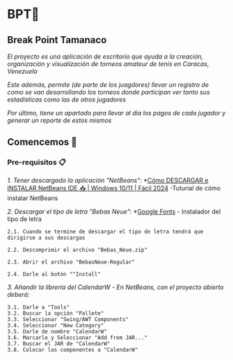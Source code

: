 # BPT🎾
## Break Point Tamanaco
_El proyecto es una aplicación de escritorio que ayuda a la creación, organización y visualización de torneos amateur de tenis en Caracas, Venezuela_

_Este además, permite (de parte de los juagdores) llevar un registro de como se van desarrollando los torneos donde participan ver tanto sus estadísticas como las de otros jugadores_

_Por último, tiene un  apartado para llevar al día los pagos de cada jugador y generar un reporte de estos mismos_

## Comencemos 🚀
### Pre-requisitos 📋
_1. Tener descargado la aplicación "NetBeans":_
*[Cómo DESCARGAR e INSTALAR NetBeans IDE 📥 | Windows 10/11 | Fácil 2024](https://www.youtube.com/watch?v=KF2MfxP_xrs) -Tuturial de cómo instalar NetBeans
  
_2. Descargar el tipo de letra "Bebas Neue":_
  *[Google Fonts](https://fonts.google.com/specimen/Bebas+Neue) - Instalador del tipo de letra
  
    2.1. Cuando se termine de descargar el tipo de letra tendrá que dirigirse a sus descargas
    
    2.2. Descomprimir el archivo "Bebas_Neue.zip"
    
    2.3. Abrir el archivo "BebasNeue-Regular"
    
    2.4. Darle al botón ""Install"

_3. Añandir la librería del CalendarW_
_- En NetBeans, con el proyecto abierto deberá:_

    3.1. Darle a "Tools"
    3.2. Buscar la opción "Pallete"
    3.3. Seleccionar "Swing/AWT Components"
    3.4. Seleccionar "New Category"
    3.5. Darle de nombre "CalendarW"
    3.6. Marcarlo y Seleccionar "Add from JAR..."
    3.7. Buscar el JAR de "CalendarW"
    3.8. Colocar las componentes a "CalendarW"





    
